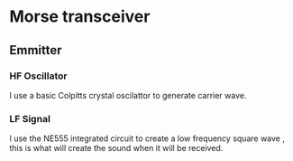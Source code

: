 # Morse transceiver

## Emmitter

### HF Oscillator

I use a basic Colpitts crystal oscilattor to generate carrier wave.

### LF Signal

I use the NE555 integrated circuit to create a low frequency square wave , this is what will create the sound when it will be received. 

